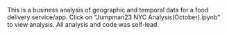 This is a business analysis of geographic and temporal data for a food delivery service/app. Click on "Jumpman23 NYC Analysis(October).ipynb" to view analysis. All analysis and code was self-lead. 
